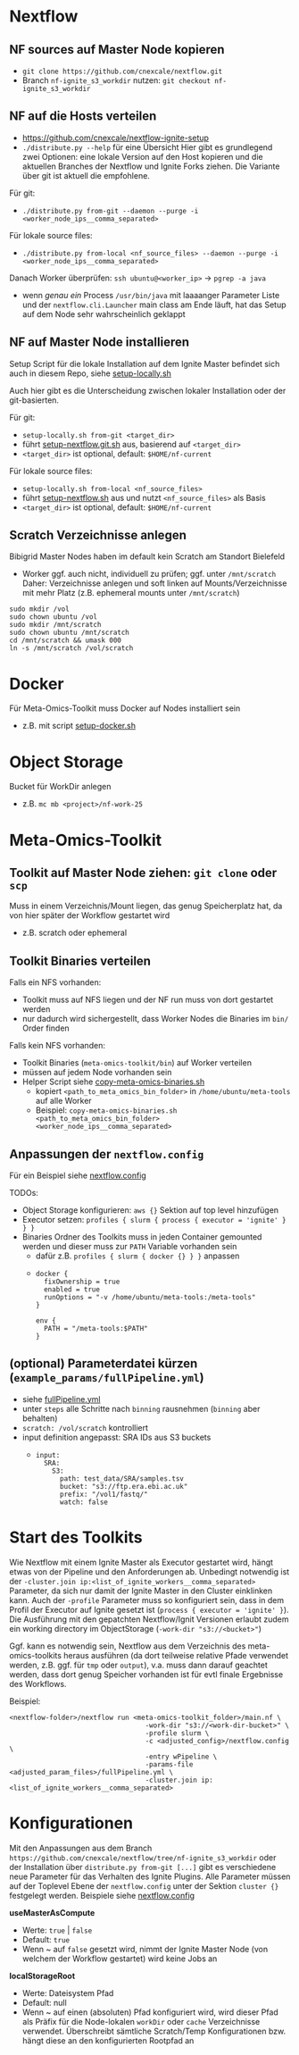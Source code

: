 # Nextflow

## NF sources auf Master Node kopieren
- `git clone https://github.com/cnexcale/nextflow.git`
- Branch `nf-ignite_s3_workdir` nutzen: `git checkout nf-ignite_s3_workdir`


## NF auf die Hosts verteilen
- https://github.com/cnexcale/nextflow-ignite-setup
- `./distribute.py --help` für eine Übersicht
Hier gibt es grundlegend zwei Optionen: eine lokale Version auf den Host kopieren und die aktuellen Branches der Nextflow und Ignite Forks ziehen.
Die Variante über git ist aktuell die empfohlene.

Für git:
- `./distribute.py from-git --daemon --purge -i <worker_node_ips__comma_separated>`

Für lokale source files:
- `./distribute.py from-local <nf_source_files> --daemon --purge -i <worker_node_ips__comma_separated>`

Danach Worker überprüfen: `ssh ubuntu@<worker_ip>` -> `pgrep -a java`
- wenn _genau ein_ Process `/usr/bin/java` mit laaaanger Parameter Liste und der `nextflow.cli.Launcher` main class am Ende läuft, hat das Setup auf dem Node sehr wahrscheinlich geklappt


## NF auf Master Node installieren
Setup Script für die lokale Installation auf dem Ignite Master befindet sich auch in diesem Repo, siehe [setup-locally.sh](../setup-locally.sh)

Auch hier gibt es die Unterscheidung zwischen lokaler Installation oder der git-basierten.

Für git:
- `setup-locally.sh from-git <target_dir>`
- führt [setup-nextflow.git.sh](../setup-nextflow.git.sh) aus, basierend auf `<target_dir>`
- `<target_dir>` ist optional, default: `$HOME/nf-current`

Für lokale source files:
- `setup-locally.sh from-local <nf_source_files>`
- führt [setup-nextflow.sh](../setup-nextflow.sh) aus und nutzt `<nf_source_files>` als Basis
- `<target_dir>` ist optional, default: `$HOME/nf-current`


## Scratch Verzeichnisse anlegen
Bibigrid Master Nodes haben im default kein Scratch am Standort Bielefeld
- Worker ggf. auch nicht, individuell zu prüfen; ggf. unter `/mnt/scratch`
Daher: Verzeichnisse anlegen und soft linken auf Mounts/Verzeichnisse mit mehr Platz (z.B. ephemeral mounts unter `/mnt/scratch`) 

```
sudo mkdir /vol
sudo chown ubuntu /vol
sudo mkdir /mnt/scratch
sudo chown ubuntu /mnt/scratch
cd /mnt/scratch && umask 000
ln -s /mnt/scratch /vol/scratch
```


# Docker
Für Meta-Omics-Toolkit muss Docker auf Nodes installiert sein
- z.B. mit script [setup-docker.sh](../helper/setup-docker.sh)



# Object Storage
Bucket für WorkDir anlegen
- z.B. `mc mb <project>/nf-work-25`



# Meta-Omics-Toolkit

## Toolkit auf Master Node ziehen: `git clone` oder `scp`
Muss in einem Verzeichnis/Mount liegen, das genug Speicherplatz hat, da von hier später der Workflow gestartet wird
- z.B. scratch oder ephemeral


## Toolkit Binaries verteilen
Falls ein NFS vorhanden:
- Toolkit muss auf NFS liegen und der NF run muss von dort gestartet werden
- nur dadurch wird sichergestellt, dass Worker Nodes die Binaries im `bin/` Order finden

Falls kein NFS vorhanden:
- Toolkit Binaries (`meta-omics-toolkit/bin`) auf Worker verteilen 
- müssen auf jedem Node vorhanden sein
- Helper Script siehe [copy-meta-omics-binaries.sh](../helper/copy-meta-omics-binaries.sh)
  - kopiert `<path_to_meta_omics_bin_folder>` in `/home/ubuntu/meta-tools` auf alle Worker
  - Beispiel: `copy-meta-omics-binaries.sh <path_to_meta_omics_bin_folder> <worker_node_ips__comma_separated>`


## Anpassungen der `nextflow.config`
Für ein Beispiel siehe [nextflow.config](configs/nextflow.config)

TODOs:
- Object Storage konfigurieren: `aws {}` Sektion auf top level hinzufügen
- Executor setzen: `profiles { slurm { process { executor = 'ignite' } } }`
- Binaries Ordner des Toolkits muss in jeden Container gemounted werden und dieser muss zur `PATH` Variable vorhanden sein
  - dafür z.B. `profiles { slurm { docker {} } }` anpassen
  - ```
    docker {
      fixOwnership = true
      enabled = true
      runOptions = "-v /home/ubuntu/meta-tools:/meta-tools"
    }

    env {
      PATH = "/meta-tools:$PATH"
    }
    ```

## (optional) Parameterdatei kürzen (`example_params/fullPipeline.yml`)
- siehe [fullPipeline.yml](configs/fullPipeline.yml)
- unter `steps` alle Schritte nach `binning` rausnehmen (`binning` aber behalten)
- `scratch: /vol/scratch` kontrolliert
- input definition angepasst: SRA IDs aus S3 buckets
  - ```
    input:
      SRA:
        S3:
          path: test_data/SRA/samples.tsv 
          bucket: "s3://ftp.era.ebi.ac.uk" 
          prefix: "/vol1/fastq/"
          watch: false
    ```


# Start des Toolkits
Wie Nextflow mit einem Ignite Master als Executor gestartet wird, hängt etwas von der Pipeline und den Anforderungen ab.
Unbedingt notwendig ist der `-cluster.join ip:<list_of_ignite_workers__comma_separated>` Parameter, da sich nur damit der Ignite Master in den Cluster einklinken kann.
Auch der `-profile` Parameter muss so konfiguriert sein, dass in dem Profil der Executor auf Ignite gesetzt ist (`process { executor = 'ignite' }`). Die Ausführung mit den gepatchten Nextflow/Ignit Versionen erlaubt zudem ein working directory im ObjectStorage (`-work-dir "s3://<bucket>"`)

Ggf. kann es notwendig sein, Nextflow aus dem Verzeichnis des meta-omics-toolkits heraus ausführen (da dort teilweise relative Pfade verwendet werden, z.B. ggf. für `tmp` oder `output`), v.a. muss dann darauf geachtet werden, dass dort genug Speicher vorhanden ist für evtl finale Ergebnisse des Workflows.

Beispiel:
```
<nextflow-folder>/nextflow run <meta-omics-toolkit_folder>/main.nf \
                                  -work-dir "s3://<work-dir-bucket>" \
                                  -profile slurm \
                                  -c <adjusted_config>/nextflow.config \
                                  -entry wPipeline \
                                  -params-file <adjusted_param_files>/fullPipeline.yml \
                                  -cluster.join ip:<list_of_ignite_workers__comma_separated>
```

# Konfigurationen
Mit den Anpassungen aus dem Branch `https://github.com/cnexcale/nextflow/tree/nf-ignite_s3_workdir` oder der Installation über `distribute.py from-git [...]` gibt es verschiedene neue Parameter für das Verhalten des Ignite Plugins. Alle Parameter müssen auf der Toplevel Ebene der `nextflow.config` unter der Sektion `cluster {}` festgelegt werden. Beispiele siehe [nextflow.config](configs/nextflow.config)

**useMasterAsCompute**
- Werte: `true` | `false`
- Default: `true`
- Wenn ~ auf `false` gesetzt wird, nimmt der Ignite Master Node (von welchem der Workflow gestartet) wird keine Jobs an

**localStorageRoot**
- Werte: Dateisystem Pfad
- Default: null
- Wenn ~ auf einen (absoluten) Pfad konfiguriert wird, wird dieser Pfad als Präfix für die Node-lokalen `workDir` oder `cache` Verzeichnisse verwendet. Überschreibt sämtliche Scratch/Temp Konfigurationen bzw. hängt diese an den konfigurierten Rootpfad an  